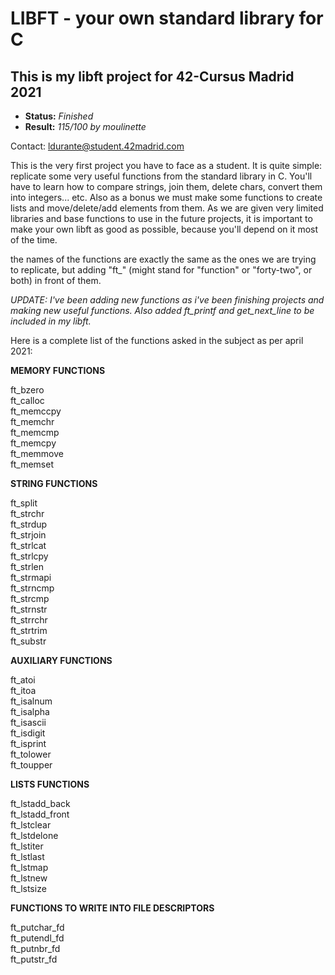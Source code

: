 # LIBFT - your own standard library for C #

## This is my libft project for 42-Cursus Madrid 2021 ##

- **Status:** *Finished*
- **Result:** *115/100 by moulinette*

Contact: ldurante@student.42madrid.com

This is the very first project you have to face as a student. It is quite simple: replicate some very useful functions from the standard library in C.
You'll have to learn how to compare strings, join them, delete chars, convert them into integers... etc. Also as a bonus we must make some functions to create lists and move/delete/add elements from them.
As we are given very limited libraries and base functions to use in the future projects, it is important to make your own libft as good as possible, because you'll depend on it most of the time.

the names of the functions are exactly the same as the ones we are trying to replicate, but adding "ft_" (might stand for "function" or "forty-two", or both) in front of them.

*UPDATE: I've been adding new functions as i've been finishing projects and making new useful functions. Also added ft_printf and get_next_line to be included in my libft.*


Here is a complete list of the functions asked in the subject as per april 2021:

**MEMORY FUNCTIONS**

ft_bzero \
ft_calloc \
ft_memccpy \
ft_memchr \
ft_memcmp \
ft_memcpy \
ft_memmove \
ft_memset

**STRING FUNCTIONS**

ft_split \
ft_strchr \
ft_strdup \
ft_strjoin \
ft_strlcat \
ft_strlcpy \
ft_strlen \
ft_strmapi \
ft_strncmp \
ft_strcmp \
ft_strnstr \
ft_strrchr \
ft_strtrim \
ft_substr

**AUXILIARY FUNCTIONS**

ft_atoi \
ft_itoa \
ft_isalnum \
ft_isalpha \
ft_isascii \
ft_isdigit \
ft_isprint \
ft_tolower \
ft_toupper

**LISTS FUNCTIONS**

ft_lstadd_back \
ft_lstadd_front \
ft_lstclear \
ft_lstdelone \
ft_lstiter \
ft_lstlast \
ft_lstmap \
ft_lstnew \
ft_lstsize

**FUNCTIONS TO WRITE INTO FILE DESCRIPTORS**

ft_putchar_fd \
ft_putendl_fd \
ft_putnbr_fd \
ft_putstr_fd
